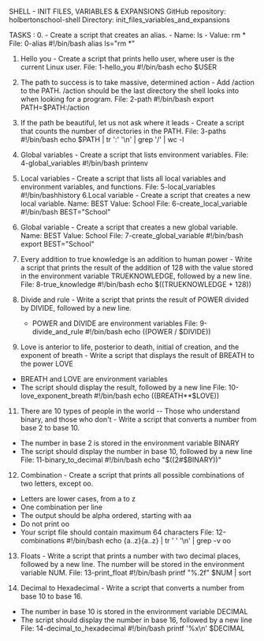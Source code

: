 SHELL - INIT FILES, VARIABLES & EXPANSIONS
	GitHub repository: holbertonschool-shell
	Directory: init_files_variables_and_expansions

TASKS :
0. <o> - Create a script that creates an alias.
	- Name: ls 
	- Value: rm *
	File: 0-alias 
		#!/bin/bash
		alias ls="rm *"
1. Hello you - Create a script that prints hello user, where user is the current Linux user.
	File: 1-hello_you 
		#!/bin/bash
		echo $USER
2. The path to success is to take massive, determined action - 	Add /action to the PATH. /action should be the last directory the shell looks into when looking for a program.
	File: 2-path
		#!/bin/bash
		export PATH=$PATH:/action
3. If the path be beautiful, let us not ask where it leads - Create a script that counts the number of directories in the PATH.
	File: 3-paths
		#!/bin/bash
		echo $PATH | tr ':' '\n' | grep '/' | wc -l
4. Global variables - Create a script that lists environment variables.
	File: 4-global_variables
		#!/bin/bash
		printenv
5. Local variables - Create a script that lists all local variables and environment variables, and functions.
	File: 5-local_variables
		#!/bin/bashhistory
6.Local variable - Create a script that creates a new local variable.
    Name: BEST
    Value: School
    	File: 6-create_local_variable
		#!/bin/bash
		BEST="School"

7. Global variable - Create a script that creates a new global variable.
    Name: BEST
    Value: School
	File: 7-create_global_variable
		#!/bin/bash
		export BEST="School"

8. Every addition to true knowledge is an addition to human power - Write a script that prints the result of the addition of 128 with the value stored in the environment variable TRUEKNOWLEDGE, followed by a new line.
	File: 8-true_knowledge
		#!/bin/bash
		echo $((TRUEKNOWLEDGE + 128))

9. Divide and rule - Write a script that prints the result of POWER divided by DIVIDE, followed by a new line.
   - POWER and DIVIDE are environment variables
	File: 9-divide_and_rule
		#!/bin/bash
		echo $(($POWER / $DIVIDE))

10. Love is anterior to life, posterior to death, initial of creation, and the exponent of breath - Write a script that displays the result of BREATH to the power LOVE
   - BREATH and LOVE are environment variables
   - The script should display the result, followed by a new line
	File: 10-love_exponent_breath
		#!/bin/bash
		echo $(($BREATH**$LOVE))
11. There are 10 types of people in the world -- Those who understand binary, and those who don't - Write a script that converts a number from base 2 to base 10.
   - The number in base 2 is stored in the environment variable BINARY
   - The script should display the number in base 10, followed by a new line
   	File: 11-binary_to_decimal
   		#!/bin/bash
		echo "$((2#$BINARY))"

12. Combination - Create a script that prints all possible combinations of two letters, except oo.
   - Letters are lower cases, from a to z
   - One combination per line
   - The output should be alpha ordered, starting with aa
   - Do not print oo
   - Your script file should contain maximum 64 characters
   	File: 12-combinations
   		#!/bin/bash	
		echo {a..z}{a..z} | tr ' ' '\n' | grep -v oo

13. Floats - Write a script that prints a number with two decimal places, followed by a new line.
The number will be stored in the environment variable NUM.
	File: 13-print_float
		#!/bin/bash
		printf "%.2f" $NUM | sort

14. Decimal to Hexadecimal - Write a script that converts a number from base 10 to base 16.
   - The number in base 10 is stored in the environment variable DECIMAL
   - The script should display the number in base 16, followed by a new line
	File: 14-decimal_to_hexadecimal
		#!/bin/bash
		printf '%x\n' $DECIMAL 
